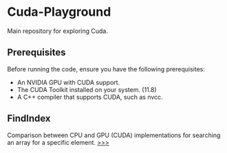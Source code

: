 # Cuda-Playground
Main repository for exploring Cuda.

## Prerequisites
Before running the code, ensure you have the following prerequisites:

* An NVIDIA GPU with CUDA support.
* The CUDA Toolkit installed on your system. (11.8)
* A C++ compiler that supports CUDA, such as nvcc.

## FindIndex
Comparison between CPU and GPU (CUDA) implementations for searching an array for a specific element.
[>>>](https://github.com/proxytype/Cuda-Playground/tree/main/FindIndex)


